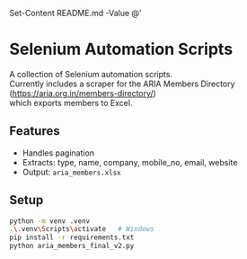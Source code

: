 Set-Content README.md -Value @'
# Selenium Automation Scripts

A collection of Selenium automation scripts.  
Currently includes a scraper for the ARIA Members Directory (https://aria.org.in/members-directory/)  
which exports members to Excel.

## Features
- Handles pagination
- Extracts: type, name, company, mobile_no, email, website
- Output: `aria_members.xlsx`

## Setup
```bash
python -m venv .venv
.\.venv\Scripts\activate   # Windows
pip install -r requirements.txt
python aria_members_final_v2.py
